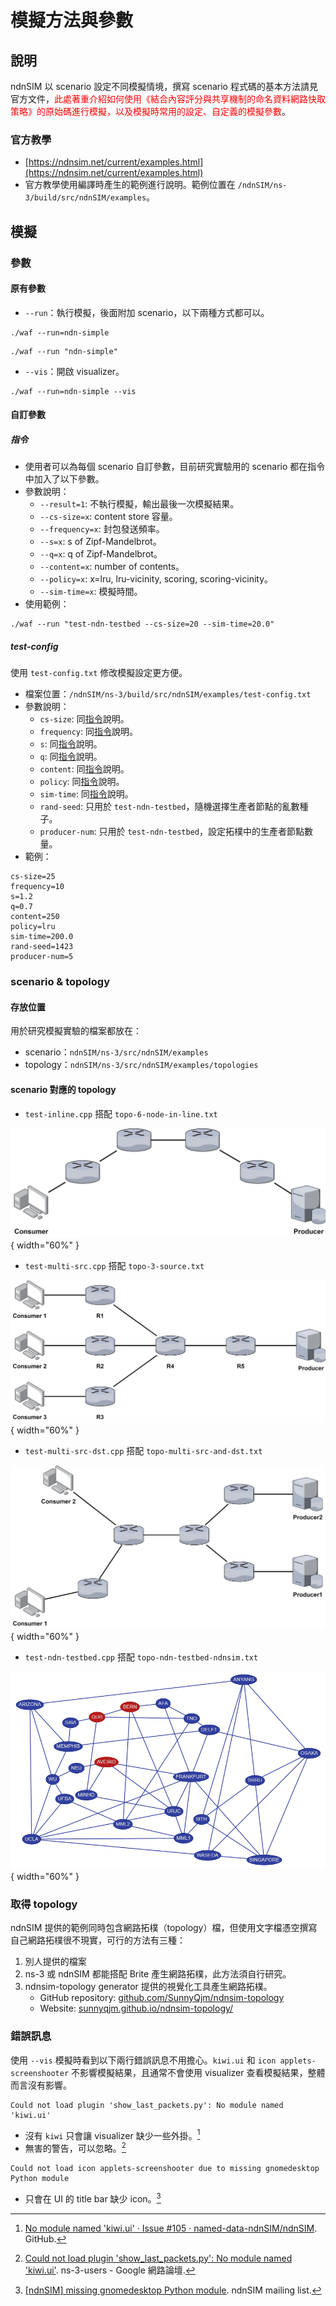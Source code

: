 # 模擬方法與參數

## 說明

ndnSIM 以 scenario 設定不同模擬情境，撰寫 scenario 程式碼的基本方法請見官方文件，<font color=red>此處著重介紹如何使用《結合內容評分與共享機制的命名資料網路快取策略》的原始碼進行模擬，以及模擬時常用的設定、自定義的模擬參數</font>。

### 官方教學
* [https://ndnsim.net/current/examples.html](https://ndnsim.net/current/examples.html)
* 官方教學使用編譯時產生的範例進行說明。範例位置在 `/ndnSIM/ns-3/build/src/ndnSIM/examples`。

## 模擬

### 參數

#### 原有參數

* `--run`：執行模擬，後面附加 scenario，以下兩種方式都可以。
```
./waf --run=ndn-simple
```
```
./waf --run "ndn-simple"
```
* `--vis`：開啟 visualizer。
```
./waf --run=ndn-simple --vis
```

#### 自訂參數

##### 指令

* 使用者可以為每個 scenario 自訂參數，目前研究實驗用的 scenario 都在指令中加入了以下參數。
* 參數說明：
    * `--result=1`: 不執行模擬，輸出最後一次模擬結果。
    * `--cs-size=x`: content store 容量。
    * `--frequency=x`: 封包發送頻率。
    * `--s=x`: s of Zipf-Mandelbrot。
    * `--q=x`: q of Zipf-Mandelbrot。
    * `--content=x`: number of contents。
    * `--policy=x`: x=lru, lru-vicinity, scoring, scoring-vicinity。
    * `--sim-time=x`: 模擬時間。
* 使用範例：
```
./waf --run "test-ndn-testbed --cs-size=20 --sim-time=20.0"
```

##### test-config

使用 `test-config.txt` 修改模擬設定更方便。

* 檔案位置：`/ndnSIM/ns-3/build/src/ndnSIM/examples/test-config.txt`
* 參數說明：
    * `cs-size`: 同[指令](#指令)說明。
    * `frequency`: 同[指令](#指令)說明。
    * `s`: 同[指令](#指令)說明。
    * `q`: 同[指令](#指令)說明。
    * `content`: 同[指令](#指令)說明。
    * `policy`: 同[指令](#指令)說明。
    * `sim-time`: 同[指令](#指令)說明。
    * `rand-seed`: 只用於 `test-ndn-testbed`，隨機選擇生產者節點的亂數種子。
    * `producer-num`: 只用於 `test-ndn-testbed`，設定拓樸中的生產者節點數量。
* 範例：
```
cs-size=25
frequency=10
s=1.2
q=0.7
content=250
policy=lru
sim-time=200.0
rand-seed=1423
producer-num=5
```

### scenario & topology

#### 存放位置

用於研究模擬實驗的檔案都放在：

* scenario：`ndnSIM/ns-3/src/ndnSIM/examples`
* topology：`ndnSIM/ns-3/src/ndnSIM/examples/topologies`

#### scenario 對應的 topology

* `test-inline.cpp` 搭配 `topo-6-node-in-line.txt`

![Simple Topology-simple 6 node.drawio](images/topology1.png){ width="60%" }

* `test-multi-src.cpp` 搭配 `topo-3-source.txt`

![Simple Topology-multiple source.drawio](images/topology2.png){ width="60%" }

* `test-multi-src-dst.cpp` 搭配 `topo-multi-src-and-dst.txt`

![Simple Topology-different distance.drawio](images/topology3.png){ width="60%" }

* `test-ndn-testbed.cpp` 搭配 `topo-ndn-testbed-ndnsim.txt`

![NDN Testbed topology from NDN-Play](images/topology4.png){ width="60%" }


### 取得 topology

ndnSIM 提供的範例同時包含網路拓樸（topology）檔，但使用文字檔憑空撰寫自己網路拓樸很不現實，可行的方法有三種：

1. 別人提供的檔案
2. ns-3 或 ndnSIM 都能搭配 Brite 產生網路拓樸，此方法須自行研究。
3. ndnsim-topology generator 提供的視覺化工具產生網路拓樸。
    * GitHub repository: [github.com/SunnyQjm/ndnsim-topology](https://github.com/SunnyQjm/ndnsim-topology)
    * Website: [sunnyqjm.github.io/ndnsim-topology/](https://sunnyqjm.github.io/ndnsim-topology/)

### 錯誤訊息

使用 `--vis` 模擬時看到以下兩行錯誤訊息不用擔心。`kiwi.ui` 和 `icon applets-screenshooter` 不影響模擬結果，且通常不會使用 visualizer 查看模擬結果，整體而言沒有影響。

```
Could not load plugin 'show_last_packets.py': No module named 'kiwi.ui'
```

* 沒有 `kiwi` 只會讓 visualizer 缺少一些外掛。[^1]
* 無害的警告，可以忽略。[^2]

```
Could not load icon applets-screenshooter due to missing gnomedesktop Python module
```

* 只會在 UI 的 title bar 缺少 icon。[^3]

[^1]: [No module named 'kiwi.ui' · Issue #105 · named-data-ndnSIM/ndnSIM](https://github.com/named-data-ndnSIM/ndnSIM/issues/105). GitHub.
[^2]: [Could not load plugin 'show_last_packets.py': No module named 'kiwi.ui'](https://groups.google.com/g/ns-3-users/c/vkqPyJmxvYU/m/744RzpPfCQAJ). ns-3-users - Google 網路論壇.
[^3]: [[ndnSIM] missing gnomedesktop Python module](https://www.lists.cs.ucla.edu/pipermail/ndnsim/2018-April/004641.html). ndnSIM mailing list.